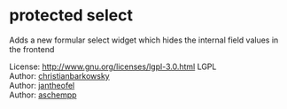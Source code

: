 # protected select

Adds a new formular select widget which hides the internal field values in the frontend

License: http://www.gnu.org/licenses/lgpl-3.0.html LGPL <br>
Author: [christianbarkowsky](https://brkwsky.de)  
Author: [jantheofel](https://www.theofel.com)  
Author: [aschempp](http://www.terminal42.ch)
